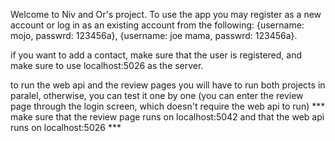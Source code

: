 Welcome to Niv and Or's project.
To use the app you may register as a new account or log in as an existing account
from the following: {username: mojo, passwrd: 123456a},
					{username: joe mama, passwrd: 123456a}.

if you want to add a contact, make sure that the user is registered, and 
make sure to use localhost:5026 as the server.

to run the web api and the review pages you will have to run both projects in paralel,
otherwise, you can test it one by one (you can enter the review page through the
login screen, which doesn't require the web api to run)
*** make sure that the review page runs on localhost:5042 and that the web api
	runs on localhost:5026 ***

